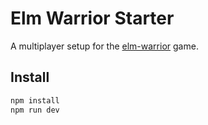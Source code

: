 # Elm Warrior Starter

A multiplayer setup for the [elm-warrior](https://package.elm-lang.org/packages/Skinney/elm-warrior/latest/) game.

## Install

```bash
npm install
npm run dev
```

